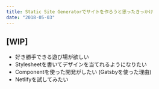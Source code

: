 ```yaml
---
title: Static Site Generatorでサイトを作ろうと思ったきっかけ
date: "2018-05-03"
---
```


## [WIP]

* 好き勝手できる遊び場が欲しい
* Stylesheetを書いてデザインを当てれるようになりたい
* Componentを使った開発がしたい (Gatsbyを使った理由)
* Netlifyを試してみたい
